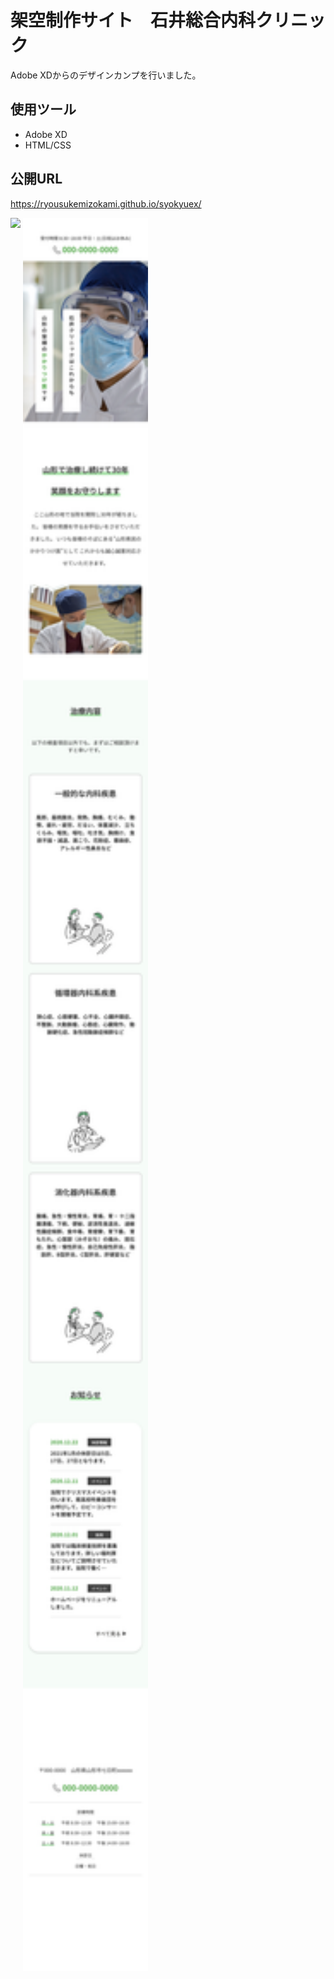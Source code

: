 # 架空制作サイト　石井総合内科クリニック
Adobe XDからのデザインカンプを行いました。

## 使用ツール
- Adobe XD
- HTML/CSS

## 公開URL
https://ryousukemizokami.github.io/syokyuex/

<div style="display: inline-block;">
    <img src="img/ishiinaika.png" width="500px" style="vertical-align: top;">
</div>
<div style="display: inline-block;">
    <img src="img/ishiinaika(iphone).png" width="200px" style="vertical-align: top;">
</div>